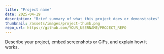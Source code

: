 ```yaml
---
title: "Project name"
date: 2025-04-19
description: "Brief summary of what this project does or demonstrates"
thumbnail: /assets/images/project-thumb.png
repo_url: https://github.com/YOUR_USERNAME/PROJECT_REPO
---
```


Describe your project, embed screenshots or GIFs, and explain how it works.
